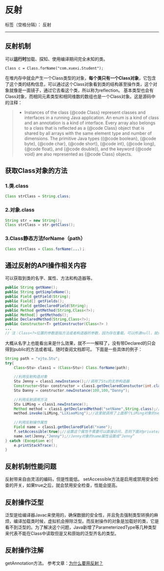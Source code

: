 ﻿# 反射

标签（空格分隔）： 反射

---
## 反射机制
可以**运行时**加载、探知、使用编译期间完全未知的类。

    Class c = Class.forName("com.xuexi.Student");
在堆内存中就会产生一个Class类型的对象，**每个类只有一个Class对象**，它包含了这个类的结构信息，可以通过这个Class对象看到类的结构甚至操作类，这个对象就像是一面镜子，通过它去看这个类，所以称为reflection。
基本类型也会有Class对象，而相同元素类型和相同维数的数组也是一个Class对象。这是源码中的注释：
> * Instances of the class {@code Class} represent classes and interfaces in a running Java application.  An enum is a kind of class and an annotation is a kind of interface.  Every array also belongs to a class that is reflected as a {@code Class} object that is shared by all arrays with the same element type and number of dimensions.  The primitive Java types ({@code boolean}, {@code byte}, {@code char}, {@code short}, {@code int}, {@code long}, {@code float}, and {@code double}), and the keyword {@code void} are also represented as {@code Class} objects.

## 获取Class对象的方法
### 1.类.class
``` java
Class strClass = String.class;
```

### 2.对象.class
``` java
String str = new String();
Class strClass = str.getClass();
```    
### 3.Class静态方法forName（path）
``` java
Class strClass = Class.forName(...)；
```    
## 通过反射的API操作相关内容
可以获取到类的名字、属性、方法和构造器等。
``` java
public String getName();
public String getSimpleName();
public Field getField(String);
public Field[] getFields();
public Field getDeclaredField(String);
public Method getMethod(String,Class<?>);
public Method[] getMethods();
public DeclaredMethod(String,Class<?>);
public Constructor<T> getConstructor(Class<?> )
...
// 注：Class<?>位置的参数是指方法或者构造器的参数，因为存在重载。可以传递null，就代表要获得那个空参数构造器或者方法。
```    
大概从名字上也能看出来是什么效果，就不一一解释了，没有带Declared的只会得到public的方法或者域。随时查阅文档即可。
下面是一些具体的例子：
``` java
String path = "xjtu.Stu";
try{
    Class<Stu> class1 = (Class<Stu>) Class.forName(path);
    
    //利用反射构造对象
    Stu Jenny = class1.newInstance();//调用了Stu的无参构造器
    Constructor<Stu> constructor = class1.getDeclaredConstuctor(int.class, int.class, String.class);
    Stu Danny = constructor.newInstance(100,100,"Danny");
    
    //利用反射调用方法
    Stu LiMing = class1.newInstance();
    Method method = class1.getDeclaredMethod("setName",String.class);//获得参数是String的setName方法
    method.invoke(LiMing,"LiXiaoMing");//这里就调用了上面那个LiMing对象的setName方法，并且传入了参数LiXiaoMing
    
    //利用反射操作属性
    Field name = class1.getDeclaredField("name");
    f.setAccessible(true);//设置这个属性不需要可以直接访问，否则下面对private属性的set会报错
    name.set(Jenny,"Jenny");//Jenny对象的name属性设置成“Jenny”
} catch (Exception e){
    e.printStackTrace();
}
```
## 反射机制性能问题
反射带来自由灵活的编码，但是性能低。
setAccessible方法是启用或禁用安全检查的开关，如果true之后，就会禁用安全检查，性能会提高。
## 反射操作泛型
泛型是给编译器Javac来使用的，确保数据的安全性，并且免去强制类型转换的麻烦，编译加载类时候，虚拟机会擦除泛型。而反射操作的对象是加载好的类，它是看不到泛型的。为了解决这个问题，Java新增了ParameterizedType等几种类型来代表不能在Class中读取但是又和原始的泛型齐名的类型。
## 反射操作注解
getAnnotation方法。
参考文章：[为什么要用反射？][1]


  [1]: https://www.cnblogs.com/yrstudy/p/6500982.html